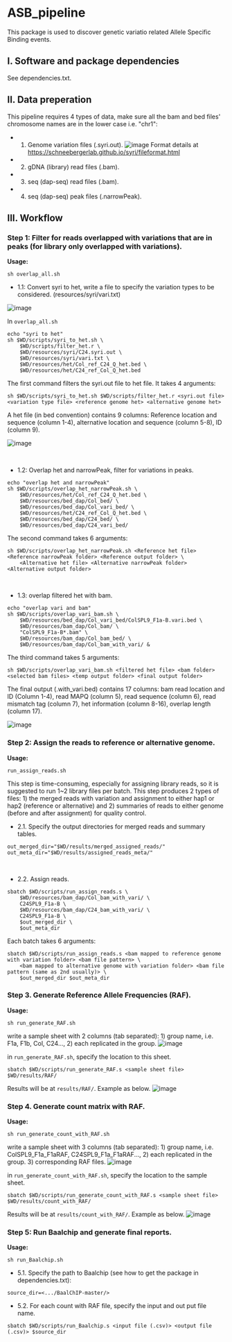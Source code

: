 # ASB_pipeline
This package is used to discover genetic variatio related Allele Specific Binding events.

## I. Software and package dependencies
See dependencies.txt.

## II. Data preperation
This pipeline requires 4 types of data, make sure all the bam and bed files' chromosome names are in the lower case i.e. "chr1":
- 1. Genome variation files (.syri.out).
![image](https://user-images.githubusercontent.com/108205199/227616792-bafba190-b815-46f6-ba66-478d4b59a3c8.png)
Format details at https://schneebergerlab.github.io/syri/fileformat.html

- 2. gDNA (library) read files (.bam).
- 3. seq (dap-seq) read files (.bam).
- 4. seq (dap-seq) peak files (.narrowPeak).

## III. Workflow
### Step 1: Filter for reads overlapped with variations that are in peaks (for library only overlapped with variations).

**Usage:**
```
sh overlap_all.sh
```


- 1.1: Convert syri to het, write a file to specify the variation types to be considered. (resources/syri/vari.txt)

![image](https://user-images.githubusercontent.com/108205199/227620280-e3d691ff-64b3-472b-a647-87951e20e312.png)

In ```overlap_all.sh```
```
echo "syri to het"
sh $WD/scripts/syri_to_het.sh \
	$WD/scripts/filter_het.r \
	$WD/resources/syri/C24.syri.out \
	$WD/resources/syri/vari.txt \
	$WD/resources/het/Col_ref_C24_Q_het.bed \
	$WD/resources/het/C24_ref_Col_Q_het.bed
```

The first command filters the syri.out file to het file. It takes 4 arguments:

```sh $WD/scripts/syri_to_het.sh $WD/scripts/filter_het.r <syri.out file> <variation type file> <reference genome het> <alternative genome het>```

A het file (in bed convention) contains 9 columns: Reference location and sequence (column 1-4), alternative location and sequence (column 5-8), ID (column 9).

![image](https://user-images.githubusercontent.com/108205199/227621807-14cbe82d-62ad-4cda-9ff1-80bd661874f3.png)

<br>

- 1.2: Overlap het and narrowPeak, filter for variations in peaks.

```
echo "overlap het and narrowPeak"
sh $WD/scripts/overlap_het_narrowPeak.sh \
	$WD/resources/het/Col_ref_C24_Q_het.bed \
	$WD/resources/bed_dap/Col_bed/ \
	$WD/resources/bed_dap/Col_vari_bed/ \
	$WD/resources/het/C24_ref_Col_Q_het.bed \
	$WD/resources/bed_dap/C24_bed/ \
	$WD/resources/bed_dap/C24_vari_bed/
```
The second command takes 6 arguments:

```
sh $WD/scripts/overlap_het_narrowPeak.sh <Reference het file> <Reference narrowPeak folder> <Reference output folder> \
	<Alternative het file> <Alternative narrowPeak folder> <Alternative output folder>
```
<br>


- 1.3: overlap filtered het with bam.

```
echo "overlap vari and bam"
sh $WD/scripts/overlap_vari_bam.sh \
	$WD/resources/bed_dap/Col_vari_bed/ColSPL9_F1a-B.vari.bed \
	$WD/resources/bam_dap/Col_bam/ \
	"ColSPL9_F1a-B*.bam" \
	$WD/resources/bam_dap/Col_bam_bed/ \
	$WD/resources/bam_dap/Col_bam_with_vari/ &
```
The third command takes 5 arguments:

```
sh $WD/scripts/overlap_vari_bam.sh <filtered het file> <bam folder> <selected bam files> <temp output folder> <final output folder>
```

The final output (.with_vari.bed) contains 17 columns: bam read location and ID (Column 1-4), read MAPQ (column 5), read sequence (column 6), read mismatch tag (column 7), het information (column 8-16), overlap length (column 17).

![image](https://user-images.githubusercontent.com/108205199/227624619-6b44737b-c4fc-49f7-9fa0-2b0eab42203b.png)
<br>

### Step 2: Assign the reads to reference or alternative genome.
**Usage:** 
```
run_assign_reads.sh
```

This step is time-consuming, especially for assigning library reads, so it is suggested to run 1~2 library files per batch.
This step produces 2 types of files: 1) the merged reads with variation and assignment to either hap1 or hap2 (reference or alternative) and 2) summaries of reads to either genome (before and after assignment) for quality control.

- 2.1. Specify the output directories for merged reads and summary tables.
```
out_merged_dir="$WD/results/merged_assigned_reads/"
out_meta_dir="$WD/results/assigned_reads_meta/"
```
<br>

- 2.2. Assign reads.
```
sbatch $WD/scripts/run_assign_reads.s \
	$WD/resources/bam_dap/Col_bam_with_vari/ \
	C24SPL9_F1a-B \
	$WD/resources/bam_dap/C24_bam_with_vari/ \
	C24SPL9_F1a-B \
	$out_merged_dir \
	$out_meta_dir
```

Each batch takes 6 arguments:
```
sbatch $WD/scripts/run_assign_reads.s <bam mapped to reference genome with variation folder> <bam file pattern> \
	<bam mapped to alternative genome with variation folder> <bam file pattern (same as 2nd usually)> \
	$out_merged_dir $out_meta_dir
```

### Step 3. Generate Reference Allele Frequencies (RAF).
**Usage:**

```
sh run_generate_RAF.sh
```

write a sample sheet with 2 columns (tab separated): 1) group name, i.e. F1a, F1b, Col, C24..., 2) each replicated in the group.
![image](https://user-images.githubusercontent.com/108205199/227650990-5aae1acb-5285-4438-b71d-f6d2519587b6.png)

in ```run_generate_RAF.sh```, specify the location to this sheet.
```
sbatch $WD/scripts/run_generate_RAF.s <sample sheet file> $WD/results/RAF/
```
Results will be at ```results/RAF/```. Example as below.
![image](https://user-images.githubusercontent.com/108205199/227652381-d92208b8-47cf-4816-883b-44b80ec12284.png)


### Step 4. Generate count matrix with RAF.
**Usage:**

```
sh run_generate_count_with_RAF.sh
```

write a sample sheet with 3 columns (tab separated): 1) group name, i.e. ColSPL9_F1a_F1aRAF, C24SPL9_F1a_F1aRAF..., 2) each replicated in the group. 3) corresponding RAF files.
![image](https://user-images.githubusercontent.com/108205199/227652494-354a5de9-2e4d-4fb1-95e8-88f59f2afe2f.png)

in ```run_generate_count_with_RAF.sh```, specify the location to the sample sheet.

```
sbatch $WD/scripts/run_generate_count_with_RAF.s <sample sheet file> $WD/results/count_with_RAF/
```

Results will be at ```results/count_with_RAF/```. Example as below.
![image](https://user-images.githubusercontent.com/108205199/227652858-65795c41-2ae2-4368-a99b-800b10cc8f37.png)


### Step 5: Run Baalchip and generate final reports.
**Usage:**

```
sh run_Baalchip.sh
```

- 5.1. Specify the path to Baalchip (see how to get the package in dependencies.txt):
```
source_dir=<.../BaalChIP-master/>
```

- 5.2. For each count with RAF file, specify the input and out put file name.
```
sbatch $WD/scripts/run_Baalchip.s <input file (.csv)> <output file (.csv)> $source_dir
```
